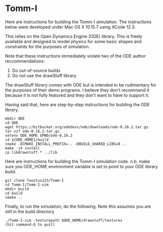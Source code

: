 # Tomm-I

Here are instructions for building the Tomm-I simulation. The
instructions below were developed under Mac OS X 10.15.7 using
XCode 12.3.

This relies on the Open Dynamics Engine (ODE) library. This is
freely available and designed to model physics for some basic
shapes and constraints for the purposes of simulation.  

Note that these instructions immediately violate two of the ODE
author reccommendations:

1. Do out-of-source builds
2. Do not use the drawStuff library

The drawStuff library comes with ODE but is intended to be
rudimentary for the purposes of their demo programs. I believe
they don't recommend it because it is not fully featured and
they don't want to have to support it.

Having said that, here are step-by-step instructions for building
the ODE library.
```
mkdir ODE
cd ODE
wget https://bitbucket.org/odedevs/ode/downloads/ode-0.16.2.tar.gz
tar xzf ode-0.16.2.tar.gz
setenv ODE_HOME $PWD/ode-0.16.2
cd ${ODE_HOME}/build
cmake -DCMAKE_INSTALL_PREFIX=.. -DBUILD_SHARED_LIBS=0 ..
make -j4 install
cp libdrawstuff.* ../lib
```

Here are instructions for building the Tomm-I simulation code. 
n.b. make sure you ODE_HOME environment variable is set to point
to your ODE library build. 
```
git clone faustus123/Tomm-I
cd Tomm-I/Tomm-I-sim
mkdir build
cd build
cmake ..
```

Finally, to run the simulation, do the following. Note this assumes
you are still in the build directory
```
./Tomm-I-sim -texturepath $ODE_HOME/drawstuff/textures
(hit command-Q to quit)
```
